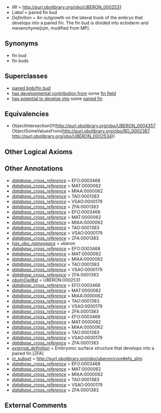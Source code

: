  * *IRI* = http://purl.obolibrary.org/obo/UBERON_0002531
 * *Label* = paired fin bud
 * *Definition* = An outgrowth on the lateral trunk of the embryo that develops into a paired fin. The fin bud is divided into ectoderm and mesenchyme[cjm, modified from MP].

## Synonyms

 * fin bud
 * fin buds

## Superclasses

 * [paired limb/fin bud](../../UBERON/57/UBERON_0004357.md)
 * [has developmental contribution from](../../RO/54/RO_0002254.md) some [fin field](../../UBERON/31/UBERON_0005731.md)
 * [has potential to develop into](../../RO/87/RO_0002387.md) some [paired fin](../../UBERON/34/UBERON_0002534.md)

## Equivalencies

 * ObjectIntersectionOf(<http://purl.obolibrary.org/obo/UBERON_0004357> ObjectSomeValuesFrom(<http://purl.obolibrary.org/obo/RO_0002387> <http://purl.obolibrary.org/obo/UBERON_0002534>))

## Other Logical Axioms


## Other Annotations

 * *[database_cross_reference](../../ef/oboInOwl#hasDbXref.md)* = EFO:0003468
 * *[database_cross_reference](../../ef/oboInOwl#hasDbXref.md)* = MAT:0000062
 * *[database_cross_reference](../../ef/oboInOwl#hasDbXref.md)* = MIAA:0000062
 * *[database_cross_reference](../../ef/oboInOwl#hasDbXref.md)* = TAO:0001383
 * *[database_cross_reference](../../ef/oboInOwl#hasDbXref.md)* = VSAO:0000179
 * *[database_cross_reference](../../ef/oboInOwl#hasDbXref.md)* = ZFA:0001383
 * *[database_cross_reference](../../ef/oboInOwl#hasDbXref.md)* = EFO:0003468
 * *[database_cross_reference](../../ef/oboInOwl#hasDbXref.md)* = MAT:0000062
 * *[database_cross_reference](../../ef/oboInOwl#hasDbXref.md)* = MIAA:0000062
 * *[database_cross_reference](../../ef/oboInOwl#hasDbXref.md)* = TAO:0001383
 * *[database_cross_reference](../../ef/oboInOwl#hasDbXref.md)* = VSAO:0000179
 * *[database_cross_reference](../../ef/oboInOwl#hasDbXref.md)* = ZFA:0001383
 * *[has_obo_namespace](../../ce/oboInOwl#hasOBONamespace.md)* = uberon
 * *[database_cross_reference](../../ef/oboInOwl#hasDbXref.md)* = EFO:0003468
 * *[database_cross_reference](../../ef/oboInOwl#hasDbXref.md)* = MAT:0000062
 * *[database_cross_reference](../../ef/oboInOwl#hasDbXref.md)* = MIAA:0000062
 * *[database_cross_reference](../../ef/oboInOwl#hasDbXref.md)* = TAO:0001383
 * *[database_cross_reference](../../ef/oboInOwl#hasDbXref.md)* = VSAO:0000179
 * *[database_cross_reference](../../ef/oboInOwl#hasDbXref.md)* = ZFA:0001383
 * *[oboInOwl#id](../../id/oboInOwl#id.md)* = UBERON:0002531
 * *[database_cross_reference](../../ef/oboInOwl#hasDbXref.md)* = EFO:0003468
 * *[database_cross_reference](../../ef/oboInOwl#hasDbXref.md)* = MAT:0000062
 * *[database_cross_reference](../../ef/oboInOwl#hasDbXref.md)* = MIAA:0000062
 * *[database_cross_reference](../../ef/oboInOwl#hasDbXref.md)* = TAO:0001383
 * *[database_cross_reference](../../ef/oboInOwl#hasDbXref.md)* = VSAO:0000179
 * *[database_cross_reference](../../ef/oboInOwl#hasDbXref.md)* = ZFA:0001383
 * *[database_cross_reference](../../ef/oboInOwl#hasDbXref.md)* = EFO:0003468
 * *[database_cross_reference](../../ef/oboInOwl#hasDbXref.md)* = MAT:0000062
 * *[database_cross_reference](../../ef/oboInOwl#hasDbXref.md)* = MIAA:0000062
 * *[database_cross_reference](../../ef/oboInOwl#hasDbXref.md)* = TAO:0001383
 * *[database_cross_reference](../../ef/oboInOwl#hasDbXref.md)* = VSAO:0000179
 * *[database_cross_reference](../../ef/oboInOwl#hasDbXref.md)* = ZFA:0001383
 * *[external_definition](../../UBPROP/01/UBPROP_0000001.md)* = Embryonic surface structure that develops into a paired fin.[ZFA]
 * *[in_subset](../../et/oboInOwl#inSubset.md)* = http://purl.obolibrary.org/obo/uberon/core#efo_slim
 * *[database_cross_reference](../../ef/oboInOwl#hasDbXref.md)* = EFO:0003468
 * *[database_cross_reference](../../ef/oboInOwl#hasDbXref.md)* = MAT:0000062
 * *[database_cross_reference](../../ef/oboInOwl#hasDbXref.md)* = MIAA:0000062
 * *[database_cross_reference](../../ef/oboInOwl#hasDbXref.md)* = TAO:0001383
 * *[database_cross_reference](../../ef/oboInOwl#hasDbXref.md)* = VSAO:0000179
 * *[database_cross_reference](../../ef/oboInOwl#hasDbXref.md)* = ZFA:0001383

## External Comments

